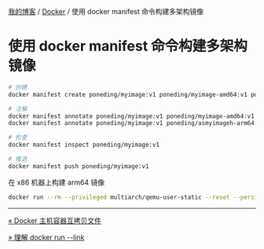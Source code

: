 [我的博客](../_index.md) / [Docker](_index.md) / 使用 docker manifest 命令构建多架构镜像

# 使用 docker manifest 命令构建多架构镜像

```bash
# 创建
docker manifest create poneding/myimage:v1 poneding/myimage-amd64:v1 poneding/myimage-arm64:v1

# 注解
docker manifest annotate poneding/myimage:v1 poneding/myimage-amd64:v1 --arch amd64
docker manifest annotate poneding/myimage:v1 poneding/asmyimageh-arm64:v1 --arch arm64

# 检查
docker manifest inspect poneding/myimage:v1

# 推送
docker manifest push poneding/myimage:v1
```

在 x86 机器上构建 arm64 镜像

```bash
docker run --rm --privileged multiarch/qemu-user-static --reset --persistent yes
```

---
[« Docker 主机容器互拷贝文件](docker-copy-between-host-container.md)

[» 理解 docker run --link](docker-run-link.md)
